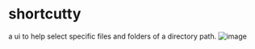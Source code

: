 # shortcutty
a ui to help select specific files and folders of a directory path. 
![image](https://user-images.githubusercontent.com/29634453/27852623-2e1f0ff8-6160-11e7-8f2c-085da22d4877.png)
